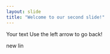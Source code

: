 ```yaml
---
layout: slide
title: "Welcome to our second slide!"
---
```

Your text
Use the left arrow to go back!

new lin
